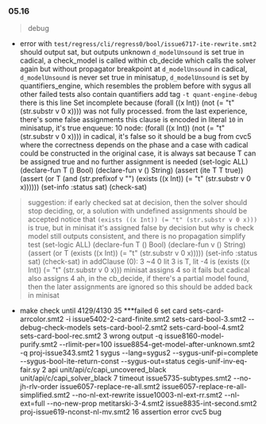### 05.16

> debug

- error with `test/regress/cli/regress0/bool/issue6717-ite-rewrite.smt2`
  should output sat, but outputs unknown
  `d_modelUnsound` is set true
  in cadical, a check_model is called within cb_decide which calls the solver again but without propagator
  breakpoint at `d_modelUnsound`
  in cadical, `d_modelUnsound` is never set true
  in minisatup, `d_modelUnsound` is set by quantifiers_engine, which resembles the problem before with sygus
  all other failed tests also contain quantifiers 
  add tag `-t quant-engine-debug`
  there is this line
    Set incomplete because (forall ((x Int)) (not (= "t" (str.substr v 0 x)))) was not fully processed.
  from the last experience, there's some false assignments
  this clause is encoded in literal `10`
  in minisatup, it's true
    enqueue: 10
    node:    (forall ((x Int)) (not (= "t" (str.substr v 0 x))))
  in cadical, it's false
  so it should be a bug from cvc5 where the correctness depends on the phase
  and a case with cadical could be constructed
  in the original case, it is always sat because T can be assigned true and no further assignment is needed
    (set-logic ALL)
    (declare-fun T () Bool)
    (declare-fun v () String)
    (assert (ite T T true))
    (assert (or T (and (str.prefixof v "") (exists ((x Int)) (= "t" (str.substr v 0 x))))))
    (set-info :status sat)
    (check-sat)
> suggestion: if early checked sat at decision, then the solver should stop deciding, or, a solution with undefined assignments should be accepted
  notice that `(exists ((x Int)) (= "t" (str.substr v 0 x)))` is true, but in minisat it's assigned false by decision
  but why is check model still outputs consistent, and there is no propagation
  simplify test
    (set-logic ALL)
    (declare-fun T () Bool)
    (declare-fun v () String)
    (assert (or T (exists ((x Int)) (= "t" (str.substr v 0 x)))))
    (set-info :status sat)
    (check-sat)
  in
    addClause (0): 3 ~4 0
  lit 3 is T, lit -4 is (exists ((x Int)) (= "t" (str.substr v 0 x)))
  minisat assigns 4 so it fails
  but cadical also assigns 4
  ah, in the cb_decide, if there's a partial model found, then the later assignments are ignored
  so this should be added back in minisat

- make check
  until 4129/4130
  35 ***failed
  6 set card
    sets-card-arrcolor.smt2
    -i issue5402-2-card-finite.smt2
    sets-card-bool-3.smt2
    --debug-check-models sets-card-bool-2.smt2
    sets-card-bool-4.smt2
    sets-card-bool-rec.smt2
  3 wrong output
    -q issue8160-model-purify.smt2
    --rlimit-per=100 issue8854-get-model-after-unknown.smt2
    -q proj-issue343.smt2
  1 sygus
    --lang=sygus2 --sygus-unif-pi=complete --sygus-bool-ite-return-const --sygus-out=status cegis-unif-inv-eq-fair.sy
  2 api
    unit/api/c/capi_uncovered_black
    unit/api/c/capi_solver_black
  7 timeout
    issue5735-subtypes.smt2
    --no-jh-rlv-order issue6057-replace-re-all.smt2
    issue6057-replace-re-all-simplified.smt2
    --no-nl-ext-rewrite issue10003-nl-ext-rr.smt2
    --nl-ext=full --no-new-prop metitarski-3-4.smt2
    issue8835-int-second.smt2
    proj-issue619-nconst-nl-mv.smt2
  16 assertion error cvc5 bug
